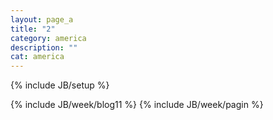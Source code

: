 ```yaml
---
layout: page_a
title: "2"
category: america
description: ""
cat: america
---
```

{% include JB/setup %}

{% include JB/week/blog11 %}
{% include JB/week/pagin %}
